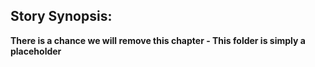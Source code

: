 ## Story Synopsis:

**There is a chance we will remove this chapter - This folder is simply a placeholder**